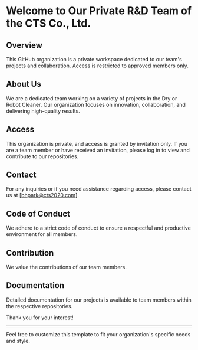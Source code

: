# Welcome to Our Private R&D Team of the CTS Co., Ltd.

## Overview
This GitHub organization is a private workspace dedicated to our team's projects and collaboration. Access is restricted to approved members only.

## About Us
We are a dedicated team working on a variety of projects in the Dry or Robot Cleaner. Our organization focuses on innovation, collaboration, and delivering high-quality results.

## Access
This organization is private, and access is granted by invitation only. If you are a team member or have received an invitation, please log in to view and contribute to our repositories.

## Contact
For any inquiries or if you need assistance regarding access, please contact us at [bhpark@cts2020.com].

## Code of Conduct
We adhere to a strict code of conduct to ensure a respectful and productive environment for all members. <!-- Please review our [Code of Conduct](link) for more details. -->

## Contribution
We value the contributions of our team members. <!-- If you have suggestions or want to contribute, please follow our [Contribution Guidelines](link) available within the private repositories. -->

## Documentation
Detailed documentation for our projects is available to team members within the respective repositories.

Thank you for your interest!

---

Feel free to customize this template to fit your organization's specific needs and style.
